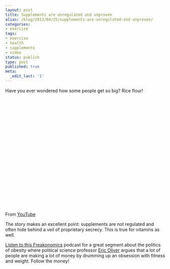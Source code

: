```yaml
---
layout: post
title: Supplements are unregulated and unproven
alias: /blog/2013/04/25/supplements-are-unregulated-and-unproven/
categories:
- exercise
tags:
- exercise
- health
- supplements
- video
status: publish
type: post
published: true
meta:
  _edit_last: '1'
---
```

Have you ever wondered how some people get so big? Rice flour!

<object width="425" height="344" classid="clsid:d27cdb6e-ae6d-11cf-96b8-444553540000" codebase="https://download.macromedia.com/pub/shockwave/cabs/flash/swflash.cab#version=6,0,40,0"><param name="allowFullScreen" value="true" /><param name="allowscriptaccess" value="always" /><param name="src" value="https://www.youtube.com/v/3mfQTiumsO4&amp;hl=en&amp;fs=1" /><param name="allowfullscreen" value="true" /><embed width="425" height="344" type="application/x-shockwave-flash" src="https://www.youtube.com/v/3mfQTiumsO4&amp;hl=en&amp;fs=1" allowFullScreen="true" allowscriptaccess="always" allowfullscreen="true" /></object>

From <a title="YouTube: Truth about Supplements" href="https://www.youtube.com/watch?v=3mfQTiumsO4" target="_blank">YouTube</a>

The story makes an excellent point: supplements are not regulated and often hide behind a veil of proprietary secrecy. This is true for vitamins as well.

<a title="Freakonomics - the obesity epidemic" href="https://www.freakonomics.com/2010/02/26/freakonomics-radio-fat-edition-is-the-obesity-epidemic-for-real/">Listen to this Freakonomics</a> podcast for a great segment about the politics of obesity where political science professor <a title="J Eric Oliver at University of Chicago" href="https://political-science.uchicago.edu/people/faculty/oliver.shtml">Eric Oliver</a> argues that a lot of people are making a lot of money by drumming up an obsession with fitness and weight. Follow the money!
